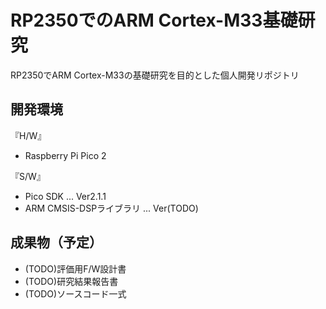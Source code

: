 # RP2350でのARM Cortex-M33基礎研究

RP2350でARM Cortex-M33の基礎研究を目的とした個人開発リポジトリ

## 開発環境

『H/W』

- Raspberry Pi Pico 2

『S/W』

- Pico SDK ... Ver2.1.1
- ARM CMSIS-DSPライブラリ ... Ver(TODO)


## 成果物（予定）

- (TODO)評価用F/W設計書
- (TODO)研究結果報告書
- (TODO)ソースコード一式
